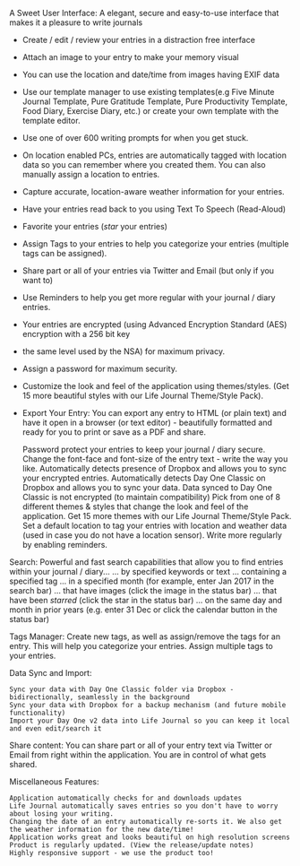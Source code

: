 A Sweet User Interface: A elegant, secure and easy-to-use interface that makes it a pleasure to write journals

- Create / edit / review your entries in a distraction free interface
- Attach an image to your entry to make your memory visual
- You can use the location and date/time from images having EXIF data
- Use our template manager to use existing templates(e.g Five Minute Journal Template, Pure Gratitude Template, Pure Productivity Template, Food Diary, Exercise Diary, etc.) or create your own template with the template editor.
- Use one of over 600 writing prompts for when you get stuck.
- On location enabled PCs, entries are automatically tagged with location data so you can remember where you created them. You can also manually assign a location to entries.
- Capture accurate, location-aware weather information for your entries.
- Have your entries read back to you using Text To Speech (Read-Aloud)
- Favorite your entries (_star_ your entries)
- Assign Tags to your entries to help you categorize your entries (multiple tags can be assigned).
- Share part or all of your entries via Twitter and Email (but only if you want to)
- Use Reminders to help you get more regular with your journal / diary entries.
- Your entries are encrypted (using Advanced Encryption Standard (AES) encryption with a 256 bit key
- the same level used by the NSA) for maximum privacy.
- Assign a password for maximum security.
- Customize the look and feel of the application using themes/styles. (Get 15 more beautiful styles with our Life Journal Theme/Style Pack).
- Export Your Entry: You can export any entry to HTML (or plain text) and have it open in a browser (or text editor) - beautifully formatted and ready for you to print or save as a PDF and share.

  Password protect your entries to keep your journal / diary secure.
  Change the font-face and font-size of the entry text - write the way you like.
  Automatically detects presence of Dropbox and allows you to sync your encrypted entries.
  Automatically detects Day One Classic on Dropbox and allows you to sync your data. Data synced to Day One Classic is not encrypted (to maintain compatibility)
  Pick from one of 8 different themes & styles that change the look and feel of the application. Get 15 more themes with our Life Journal Theme/Style Pack.
  Set a default location to tag your entries with location and weather data (used in case you do not have a location sensor).
  Write more regularly by enabling reminders.

Search: Powerful and fast search capabilities that allow you to find entries within your journal / diary...
... by specified keywords or text
... containing a specified tag
... in a specified month (for example, enter Jan 2017 in the search bar)
... that have images (click the image in the status bar)
... that have been _starred_ (click the star in the status bar)
... on the same day and month in prior years (e.g. enter 31 Dec or click the calendar button in the status bar)

Tags Manager: Create new tags, as well as assign/remove the tags for an entry. This will help you categorize your entries. Assign multiple tags to your entries.

Data Sync and Import:

    Sync your data with Day One Classic folder via Dropbox - bidirectionally, seamlessly in the background
    Sync your data with Dropbox for a backup mechanism (and future mobile functionality)
    Import your Day One v2 data into Life Journal so you can keep it local and even edit/search it

Share content: You can share part or all of your entry text via Twitter or Email from right within the application. You are in control of what gets shared.

Miscellaneous Features:

    Application automatically checks for and downloads updates
    Life Journal automatically saves entries so you don't have to worry about losing your writing.
    Changing the date of an entry automatically re-sorts it. We also get the weather information for the new date/time!
    Application works great and looks beautiful on high resolution screens
    Product is regularly updated. (View the release/update notes)
    Highly responsive support - we use the product too!
